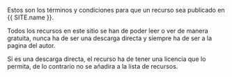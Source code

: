 Estos son los términos y condiciones para que un recurso sea publicado en {{ SITE.name }}.

Todos los recursos en este sitio se han de poder leer o ver de manera gratuita, nunca ha de ser una descarga directa y siempre ha de ser a la pagina del autor.

Si es una descarga directa, el recurso ha de tener una licencia que lo permita, de lo contrario no se añadira a la lista de recursos.
